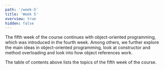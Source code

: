 ```yaml
---
path: '/week-5'
title: 'Week 5'
overview: true
hidden: false
---
```


The fifth week of the course continues with object-oriented programming, which was introduced in the fourth week. Among others, we further explore the main ideas in object-oriented programming, look at constructor and method overloading and look into how object references work.

<pages-in-this-section></pages-in-this-section>

The table of contents above lists the topics of the fifth week of the course.
